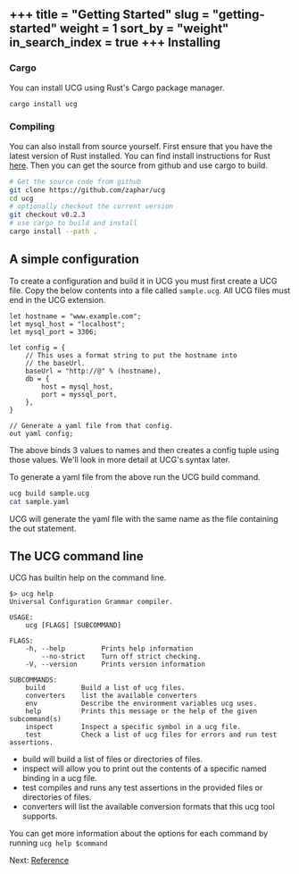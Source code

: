 +++
title = "Getting Started"
slug = "getting-started"
weight = 1
sort_by = "weight"
in_search_index = true
+++
Installing
----------

### Cargo

You can install UCG using Rust's Cargo package manager.

```sh
cargo install ucg
```

### Compiling

You can also install from source yourself. First ensure that you have the latest
version of Rust installed. You can find install instructions for Rust
[here](https://www.rust-lang.org/en-US/install.html). Then you can get the source
from github and use cargo to build.

```sh
# Get the source code from github
git clone https://github.com/zaphar/ucg
cd ucg
# optionally checkout the current version
git checkout v0.2.3
# use cargo to build and install
cargo install --path .
```

A simple configuration
----------------------

To create a configuration and build it in UCG you must first create a UCG file. Copy the below contents into a file called `sample.ucg`. All UCG files must end in the UCG
extension.

```
let hostname = "www.example.com";
let mysql_host = "localhost";
let mysql_port = 3306;

let config = {
    // This uses a format string to put the hostname into
    // the baseUrl.
    baseUrl = "http://@" % (hostname),
    db = {
        host = mysql_host,
        port = myssql_port,
    },
}

// Generate a yaml file from that config.
out yaml config;
```

The above binds 3 values to names and then creates a config tuple using those values.
We'll look in more detail at UCG's syntax later.

To generate a yaml file from the above run the UCG build command.

```sh
ucg build sample.ucg
cat sample.yaml
```

UCG will generate the yaml file with the same name as the file containing the out statement.

The UCG command line
-----------

UCG has builtin help on the command line. 

```
$> ucg help
Universal Configuration Grammar compiler.

USAGE:
    ucg [FLAGS] [SUBCOMMAND]

FLAGS:
    -h, --help         Prints help information
        --no-strict    Turn off strict checking.
    -V, --version      Prints version information

SUBCOMMANDS:
    build         Build a list of ucg files.
    converters    list the available converters
    env           Describe the environment variables ucg uses.
    help          Prints this message or the help of the given subcommand(s)
    inspect       Inspect a specific symbol in a ucg file.
    test          Check a list of ucg files for errors and run test assertions.
```

* build will build a list of files or directories of files.
* inspect will allow you to print out the contents of a specific named binding in a ucg file.
* test compiles and runs any test assertions in the provided files or directories of files.
* converters will list the available conversion formats that this ucg tool supports.

You can get more information about the options for each command by running `ucg help $command`

Next: <a href="/reference">Reference</a>